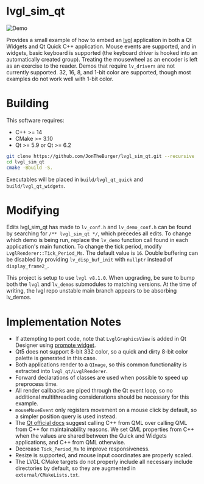 # lvgl_sim_qt

![Demo](demo.png?raw=true "Demo")

Provides a small example of how to embed an [lvgl](https://lvgl.io/) application in both a Qt Widgets and Qt Quick C++
application. Mouse events are supported, and in widgets, basic keyboard is supported (the keyboard driver is hooked into
an automatically created group). Treating the mousewheel as an encoder is left as an exercise to the reader. Demos that
require `lv_drivers` are not currently supported. 32, 16, 8, and 1-bit color are supported, though most examples do not
work well with 1-bit color.

# Building
This software requires:
- C++ >= 14
- CMake >= 3.10
- Qt >= 5.9 or Qt >= 6.2

```bash
git clone https://github.com/JonTheBurger/lvgl_sim_qt.git --recursive
cd lvgl_sim_qt
cmake -Bbuild -S.
```

Executables will be placed in `build/lvgl_qt_quick` and `build/lvgl_qt_widgets`.

# Modifying
Edits lvgl_sim_qt has made to `lv_conf.h` and `lv_demo_conf.h` can be found by searching for `/** lvgl_sim_qt */`, which
precedes all edits. To change which demo is being run, replace the `lv_demo` function call found in each application's
main function. To change the tick period, modify `LvglRenderer::Tick_Period_Ms`. The default value is `16`. Double
buffering can be disabled by providing `lv_disp_buf_init` with `nullptr` instead of `display_frame2_`.

This project is setup to use `lvgl v8.1.0`. When upgrading, be sure to bump both the `lvgl` and `lv_demos` submodules
to matching versions. At the time of writing, the lvgl repo unstable main branch appears to be absorbing lv_demos.

# Implementation Notes
- If attempting to port code, note that `LvglGraphicsView` is added in Qt Designer using [promote widget](https://doc.qt.io/qt-5/designer-using-custom-widgets.html).
- Qt5 does not support 8-bit 332 color, so a quick and dirty 8-bit color palette is generated in this case.
- Both applications render to a `QImage`, so this common functionality is extracted into `lvgl_qt/LvglRenderer`.
- Forward declarations of classes are used when possible to speed up preprocess time.
- All render callbacks are piped through the Qt event loop, so no additional multithreading considerations should be
  necessary for this example.
- `mouseMoveEvent` only registers movement on a mouse click by default, so a simpler position query is used instead.
- The [Qt official docs](https://doc.qt.io/qt-5/qtquick-bestpractices.html) suggest calling C++ from QML over calling
  QML from C++ for maintainability reasons. We set QML properties from C++ when the values are shared between the Quick
  and Widgets applications, and C++ from QML otherwise.
- Decrease `Tick_Period_Ms` to improve responsiveness.
- Resize is supported, and mouse input coordinates are properly scaled.
- The LVGL CMake targets do not properly include all necessary include directories by default, so they are augmented in
  `external/CMakeLists.txt`.
